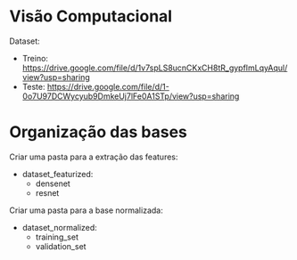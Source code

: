 # Visão Computacional

Dataset:
  - Treino: https://drive.google.com/file/d/1v7spLS8ucnCKxCH8tR_gypfImLqyAqul/view?usp=sharing
  - Teste: https://drive.google.com/file/d/1-0o7U97DCWycyub9DmkeUj7lFe0A1STp/view?usp=sharing 

# Organização das bases

Criar uma pasta para a extração das features:
  - dataset_featurized:
    - densenet
    - resnet
    
Criar uma pasta para a base normalizada:
  - dataset_normalized:
    - training_set
    - validation_set